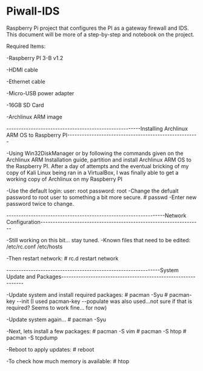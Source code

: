 # Piwall-IDS
Raspberry Pi project that configures the PI as a gateway firewall and IDS.
This document will be more of a step-by-step and notebook on the project.

Required Items:

-Raspberry PI 3-B v1.2

-HDMI cable

-Ethernet cable

-Micro-USB power adapter

-16GB SD Card

-Archlinux ARM image



-------------------------------------------------------Installing Archlinux ARM OS to Raspberry PI------------------------------------------------------

-Using Win32DiskManager or by following the commands given on the Archlinux ARM Installation guide, partition and install Archlinux ARM OS to the Raspberry PI.
After a day of attempts and the eventual bricking of my copy of Kali Linux being ran in a VirtualBox, I was finally able to get a working copy of Archlinux on my
Raspberry PI
    
-Use the default login:
    user: root
    password: root
-Change the defualt password to root user to something a bit more secure.
    # passwd
-Enter new password twice to change.

-----------------------------------------------------------------Network Configuration------------------------------------------------------------------

-Still working on this bit... stay tuned.
-Known files that need to be edited:
    /etc/rc.conf
    /etc/hosts
    
-Then restart network:
    # rc.d restart network
    
---------------------------------------------------------------System Update and Packages--------------------------------------------------------------

-Update system and install required packages:
    # pacman -Syu
    # pacman-key --init (I used pacman-key --populate was also used...not sure if that is required? Seems to work fine... for now)
    
-Update system again...
    # pacman -Syu
    
-Next, lets install a few packages:
    # pacman -S vim
    # pacman -S htop
    # pacman -S tcpdump
    
-Reboot to apply updates:
    # reboot
    
-To check how much memory is available:
    # htop

